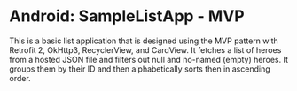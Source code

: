 # Android: SampleListApp - MVP

This is a basic list application that is designed using the MVP pattern with Retrofit 2, OkHttp3, RecyclerView, and CardView.  It fetches a list of heroes from a hosted JSON file and filters out null and no-named (empty) heroes.  It groups them by their ID and then alphabetically sorts then in ascending order.
